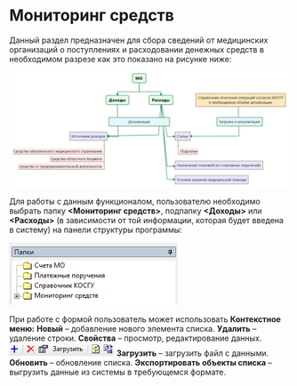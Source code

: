<!-- TITLE: СИСТЕМА «ВИТАКОР» ОМС МОНИТОРИНГ -->
<!-- SUBTITLE:РАБОЧАЯ ИНСТРУКЦИЯ АДМИНИСТРАТОРА  -->

# 	Мониторинг средств

Данный раздел предназначен для сбора сведений от медицинских организаций о поступлениях и расходовании денежных средств в необходимом разрезе как это показано на рисунке ниже:

![1](/uploads/0-monit-sr/1.png "1")

Для работы с данным функционалом, пользователю необходимо выбрать папку **<Мониторинг средств>**, подпапку **<Доходы>** или **<Расходы>** (в зависимости от той информации, которая будет введена в систему) на панели структуры программы:

![2](/uploads/0-monit-sr/2.png "2")

При работе с формой пользователь может использовать 
**Контекстное меню:**
**Новый** – добавление нового элемента списка.
**Удалить** –  удаление строки.
**Свойства** –  просмотр, редактирование данных.     ![3](/uploads/0-monit-sr/3.png "3")
**Загрузить** – загрузить файл c данными.
**Обновить** – обновление списка.
**Экспортировать объекты списка** – выгрузить данные из системы в требующемся формате.
